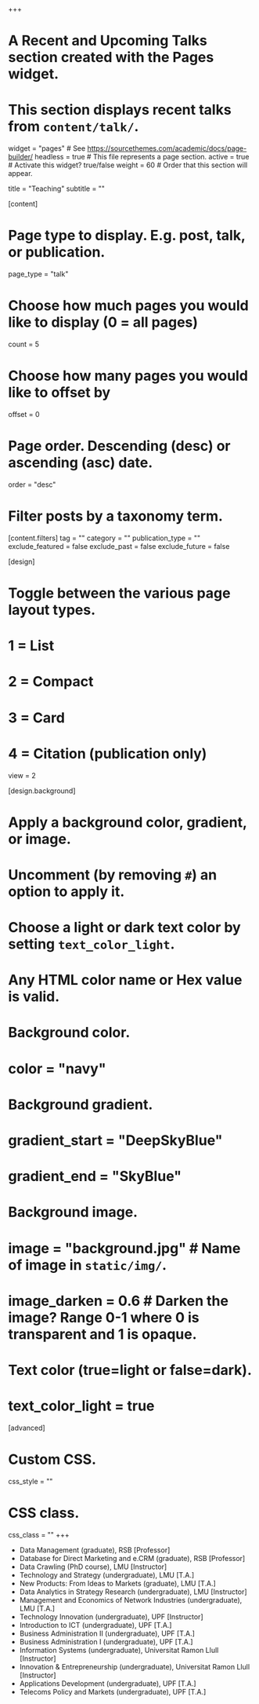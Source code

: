 +++
# A Recent and Upcoming Talks section created with the Pages widget.
# This section displays recent talks from `content/talk/`.

widget = "pages"  # See https://sourcethemes.com/academic/docs/page-builder/
headless = true  # This file represents a page section.
active = true  # Activate this widget? true/false
weight = 60  # Order that this section will appear.

title = "Teaching"
subtitle = ""

[content]
  # Page type to display. E.g. post, talk, or publication.
  page_type = "talk"
  
  # Choose how much pages you would like to display (0 = all pages)
  count = 5
  
  # Choose how many pages you would like to offset by
  offset = 0

  # Page order. Descending (desc) or ascending (asc) date.
  order = "desc"

  # Filter posts by a taxonomy term.
  [content.filters]
    tag = ""
    category = ""
    publication_type = ""
    exclude_featured = false
    exclude_past = false
    exclude_future = false
    
[design]
  # Toggle between the various page layout types.
  #   1 = List
  #   2 = Compact
  #   3 = Card
  #   4 = Citation (publication only)
  view = 2
  
[design.background]
  # Apply a background color, gradient, or image.
  #   Uncomment (by removing `#`) an option to apply it.
  #   Choose a light or dark text color by setting `text_color_light`.
  #   Any HTML color name or Hex value is valid.

  # Background color.
  # color = "navy"
  
  # Background gradient.
  # gradient_start = "DeepSkyBlue"
  # gradient_end = "SkyBlue"
  
  # Background image.
  # image = "background.jpg"  # Name of image in `static/img/`.
  # image_darken = 0.6  # Darken the image? Range 0-1 where 0 is transparent and 1 is opaque.

  # Text color (true=light or false=dark).
  # text_color_light = true  
  
[advanced]
 # Custom CSS. 
 css_style = ""
 
 # CSS class.
 css_class = ""
+++

- Data Management (graduate), RSB [Professor]
- Database for Direct Marketing and e.CRM (graduate), RSB [Professor]
- Data Crawling (PhD course), LMU [Instructor] 
- Technology and Strategy (undergraduate), LMU [T.A.]
- New Products: From Ideas to Markets (graduate), LMU [T.A.]
- Data Analytics in Strategy Research (undergraduate), LMU [Instructor]
- Management and Economics of Network Industries (undergraduate), LMU [T.A.]
- Technology Innovation (undergraduate), UPF [Instructor] 
- Introduction to ICT (undergraduate), UPF [T.A.] 
- Business Administration II (undergraduate), UPF [T.A.]
- Business Administration I (undergraduate), UPF [T.A.]
- Information Systems (undergraduate), Universitat Ramon Llull [Instructor]
- Innovation & Entrepreneurship (undergraduate), Universitat Ramon Llull [Instructor]
- Applications Development (undergraduate), UPF [T.A.]
- Telecoms Policy and Markets (undergraduate), UPF [T.A.]